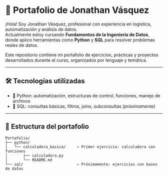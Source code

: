 # 🧠 Portafolio de Jonathan Vásquez

¡Hola! Soy Jonathan Vásquez, profesional con experiencia en logística, automatización y análisis de datos.  
Actualmente estoy cursando **Fundamentos de la Ingeniería de Datos**, donde aplico herramientas como **Python** y **SQL** para resolver problemas reales de datos.

Este repositorio contiene mi portafolio de ejercicios, prácticas y proyectos desarrollados durante el curso, organizados por lenguaje y temática.

---

## 🛠️ Tecnologías utilizadas

- 🐍 Python: automatización, estructuras de control, funciones, manejo de archivos
- 🔵 SQL: consultas básicas, filtros, joins, subconsultas *(próximamente)*

---

## 📂 Estructura del portafolio

```plaintext
Portafolio/
├── python/
│   └── calculadora_basica/     ← Primer ejercicio: calculadora con funciones
│       ├── calculadora.py
│       └── README.md
└── sql/                        ← Próximamente: ejercicios con bases de datos
